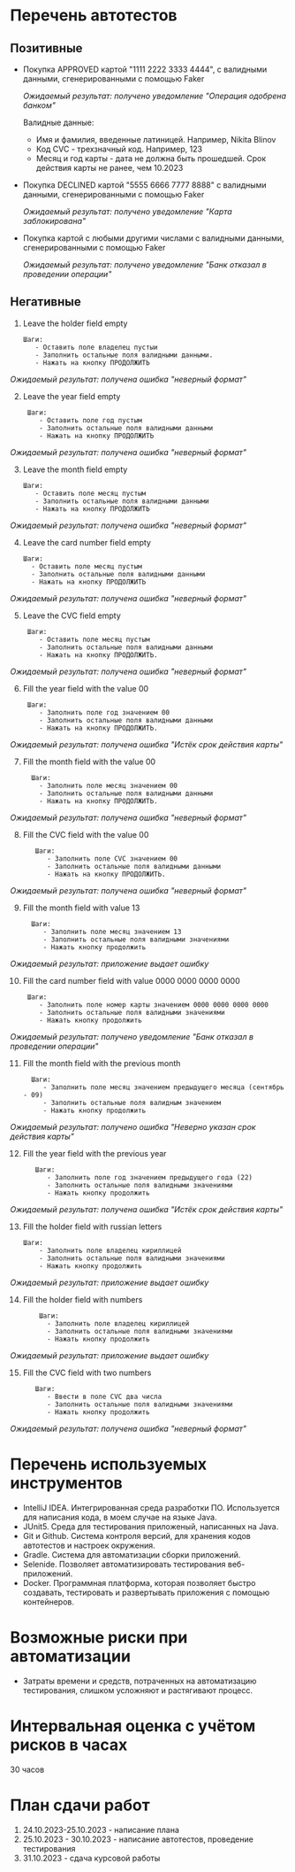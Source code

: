 # Перечень автотестов
## Позитивные
- Покупка APPROVED картой "1111 2222 3333 4444", с валидными данными, сгенерированными с помощью Faker
  
  *Ожидаемый результат: получено уведомление "Операция одобрена банком"*
  
  Валидные данные:
  
  - Имя и фамилия, введенные латиницей. Например, Nikita Blinov
  - Код CVC - трехзначный код. Например, 123
  - Месяц и год карты - дата не должна быть прошедшей. Срок действия карты не ранее, чем 10.2023
- Покупка DECLINED картой "5555 6666 7777 8888" с валидными данными, сгенерированными с помощью Faker
  
  *Ожидаемый результат:  получено уведомление "Карта заблокирована"* 
- Покупка картой с любыми другими числами с валидными данными, сгенерированными с помощью Faker
  
  *Ожидаемый результат: получено уведомление "Банк отказал в проведении операции"*
## Негативные
1. Leave the holder field empty
    
       Шаги:
          - Оставить поле владелец пустыи
          - Заполнить остальные поля валидными данными.
          - Нажать на кнопку ПРОДОЛЖИТЬ

*Ожидаемый результат: получена ошибка "неверный формат"*

2. Leave the year field empty

        Шаги:
           - Оставить поле год пустым
           - Заполнить остальные поля валидными данными
           - Нажать на кнопку ПРОДОЛЖИТЬ

*Ожидаемый результат: получена ошибка "неверный формат"*
   
3. Leave the month field empty
 
       Шаги:
          - Оставить поле месяц пустым
          - Заполнить остальные поля валидными данными 
          - Нажать на кнопку ПРОДОЛЖИТЬ

*Ожидаемый результат: получена ошибка "неверный формат"*   

4. Leave the card number field empty

       Шаги:
         - Оставить поле месяц пустым
         - Заполнить остальные поля валидными данными 
         - Нажать на кнопку ПРОДОЛЖИТЬ  
  
*Ожидаемый результат:  получена ошибка "неверный формат"*

5. Leave the CVC field empty

        Шаги:
           - Оставить поле месяц пустым
           - Заполнить остальные поля валидными данными 
           - Нажать на кнопку ПРОДОЛЖИТЬ.

*Ожидаемый результат: получена ошибка "неверный формат"*
      
6. Fill the year field with the value 00

        Шаги:
           - Заполнить поле год значением 00
           - Заполнить остальные поля валидными данными 
           - Нажать на кнопку ПРОДОЛЖИТЬ. 

*Ожидаемый результат: получена ошибка "Истёк срок действия карты"*     

7. Fill the month field with the value 00

         Шаги:
           - Заполнить поле месяц значением 00
           - Заполнить остальные поля валидными данными 
           - Нажать на кнопку ПРОДОЛЖИТЬ. 

*Ожидаемый результат: получена ошибка "неверный формат"*   

8. Fill the CVC field with the value 00

          Шаги:
             - Заполнить поле CVC значением 00
             - Заполнить остальные поля валидными данными 
             - Нажать на кнопку ПРОДОЛЖИТЬ. 

*Ожидаемый результат: получена ошибка "неверный формат"*   

9. Fill the month field with value 13

         Шаги:
            - Заполнить поле месяц значением 13
            - Заполнить остальные поля валидными значениями
            - Нажать кнопку продолжить

*Ожидаемый результат: приложение выдает ошибку*

10. Fill the card number field with value 0000 0000 0000 0000

         Шаги:
            - Заполнить поле номер карты значением 0000 0000 0000 0000
            - Заполнить остальные поля валидными значениями
            - Нажать кнопку продолжить
         
   *Ожидаемый результат: получено уведомление "Банк отказал в проведении операции"*

11. Fill the month field with the previous month

          Шаги:
             - Заполнить поле месяц значением предыдущего месяца (сентябрь - 09)
             - Заполнить остальные поля валидным значением
             - Нажать кнопку продолжить
    
*Ожидаемый результат: получено ошибка "Неверно указан срок действия карты"*

12. Fill the year field with the previous year

           Шаги:
              - Заполнить поле год значением предыдущего года (22)
              - Заполнить остальные поля валидными значениями
              - Нажать кнопку продолжить
    
*Ожидаемый результат: получена ошибка "Истёк срок действия карты"*      

13. Fill the holder field with russian letters

        Шаги:
            - Заполнить поле владелец кириллицей
            - Заполнить остальные поля валидными значениями
            - Нажать кнопку продолжить
    
*Ожидаемый результат: приложение выдает ошибку*

14. Fill the holder field with numbers

            Шаги:
              - Заполнить поле владелец кириллицей
              - Заполнить остальные поля валидными значениями
              - Нажать кнопку продолжить

*Ожидаемый результат: приложение выдает ошибку*

15. Fill the CVC field with two numbers

           Шаги:
              - Ввести в поле CVC два числа
              - Заполнить остальные поля валидными значениями
              - Нажать кнопку продолжить

*Ожидаемый результат: получена ошибка "неверный формат"*
  
# Перечень используемых инструментов
- IntelliJ IDEA. Интегрированная среда разработки ПО. Используется для написания кода, в моем случае на языке Java.
- JUnit5. Среда для тестирования приложеный, написанных на Java.
- Git и Github. Система контроля версий, для хранения кодов автотестов и настроек окружения.
- Gradle. Cистема для автоматизации сборки приложений.
- Selenide. Позволяет автоматизировать тестирования веб-приложений.
- Docker. Программная платформа, которая позволяет быстро создавать, тестировать и развертывать приложения с помощью контейнеров.
# Возможные риски при автоматизации
- Затраты времени и средств, потраченных на автоматизацию тестирования, слишком усложняют и растягивают процесс.
# Интервальная оценка с учётом рисков в часах
30 часов
# План сдачи работ
1. 24.10.2023-25.10.2023 - написание плана
2. 25.10.2023 - 30.10.2023 - написание автотестов, проведение тестирования
3. 31.10.2023 - сдача курсовой работы




